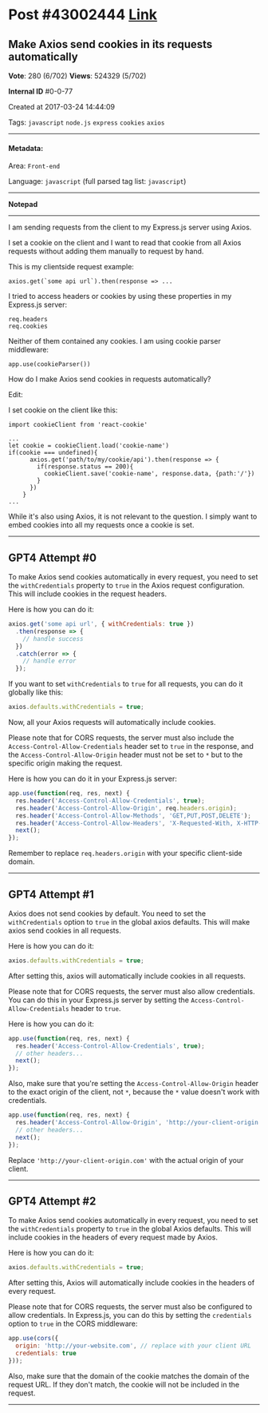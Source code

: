 
# Post \#43002444 [Link](https://stackoverflow.com/questions/43002444/)

## Make Axios send cookies in its requests automatically

**Vote**: 280 (6/702) **Views**: 524329 (5/702) 

**Internal ID** \#0-0-77

Created at 2017-03-24 14:44:09

Tags: `javascript` `node.js` `express` `cookies` `axios`

----------

#### Metadata:

Area: `Front-end`

Language: `javascript` (full parsed tag list: `javascript`)

----------

**Notepad**


----------

I am sending requests from the client to my Express.js server using Axios. 

I set a cookie on the client and I want to read that cookie from all Axios requests without adding them manually to request by hand. 

This is my clientside request example:

```
axios.get(`some api url`).then(response => ...
```


I tried to access headers or cookies by using these properties in my Express.js server:

```
req.headers
req.cookies
```


Neither of them contained any cookies. I am using cookie parser middleware:

```
app.use(cookieParser())
```


How do I make Axios send cookies in requests automatically? 

Edit:

I set cookie on the client like this:

```
import cookieClient from 'react-cookie'

...
let cookie = cookieClient.load('cookie-name')
if(cookie === undefined){
      axios.get('path/to/my/cookie/api').then(response => {
        if(response.status == 200){
          cookieClient.save('cookie-name', response.data, {path:'/'})
        }
      })
    }
...
```


While it's also using Axios, it is not relevant to the question. I simply want to embed cookies into all my requests once a cookie is set. 


----------
        
## GPT4 Attempt \#0

To make Axios send cookies automatically in every request, you need to set the `withCredentials` property to `true` in the Axios request configuration. This will include cookies in the request headers.

Here is how you can do it:

```javascript
axios.get('some api url', { withCredentials: true })
  .then(response => {
    // handle success
  })
  .catch(error => {
    // handle error
  });
```

If you want to set `withCredentials` to `true` for all requests, you can do it globally like this:

```javascript
axios.defaults.withCredentials = true;
```

Now, all your Axios requests will automatically include cookies.

Please note that for CORS requests, the server must also include the `Access-Control-Allow-Credentials` header set to `true` in the response, and the `Access-Control-Allow-Origin` header must not be set to `*` but to the specific origin making the request. 

Here is how you can do it in your Express.js server:

```javascript
app.use(function(req, res, next) {
  res.header('Access-Control-Allow-Credentials', true);
  res.header('Access-Control-Allow-Origin', req.headers.origin);
  res.header('Access-Control-Allow-Methods', 'GET,PUT,POST,DELETE');
  res.header('Access-Control-Allow-Headers', 'X-Requested-With, X-HTTP-Method-Override, Content-Type, Accept');
  next();
});
```

Remember to replace `req.headers.origin` with your specific client-side domain.

--------

## GPT4 Attempt \#1

Axios does not send cookies by default. You need to set the `withCredentials` option to `true` in the global axios defaults. This will make axios send cookies in all requests.

Here is how you can do it:

```javascript
axios.defaults.withCredentials = true;
```

After setting this, axios will automatically include cookies in all requests.

Please note that for CORS requests, the server must also allow credentials. You can do this in your Express.js server by setting the `Access-Control-Allow-Credentials` header to `true`.

Here is how you can do it:

```javascript
app.use(function(req, res, next) {
  res.header('Access-Control-Allow-Credentials', true);
  // other headers...
  next();
});
```

Also, make sure that you're setting the `Access-Control-Allow-Origin` header to the exact origin of the client, not `*`, because the `*` value doesn't work with credentials.

```javascript
app.use(function(req, res, next) {
  res.header('Access-Control-Allow-Origin', 'http://your-client-origin.com');
  // other headers...
  next();
});
```

Replace `'http://your-client-origin.com'` with the actual origin of your client.

--------

## GPT4 Attempt \#2

To make Axios send cookies automatically in every request, you need to set the `withCredentials` property to `true` in the global Axios defaults. This will include cookies in the headers of every request made by Axios.

Here is how you can do it:

```javascript
axios.defaults.withCredentials = true;
```

After setting this, Axios will automatically include cookies in the headers of every request. 

Please note that for CORS requests, the server must also be configured to allow credentials. In Express.js, you can do this by setting the `credentials` option to `true` in the CORS middleware:

```javascript
app.use(cors({
  origin: 'http://your-website.com', // replace with your client URL
  credentials: true
}));
```

Also, make sure that the domain of the cookie matches the domain of the request URL. If they don't match, the cookie will not be included in the request.

--------
